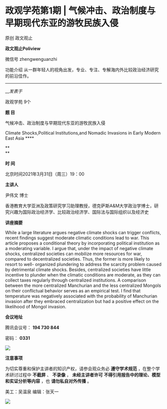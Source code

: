 

#  政观学苑第1期 | 气候冲击、政治制度与早期现代东亚的游牧民族入侵

原创 政文观止 

**政文观止Poliview** 

微信号 zhengwenguanzhi

功能介绍 从一群年轻人的视角出发，专业、专注、专解海内外比较政治经济研究的前沿佳作。

____

___发表于_

政观学苑 9个

**题 目**

气候冲击、政治制度与早期现代东亚的游牧民族入侵  

Climate Shocks,Political Institutions,and Nomadic Invasions in Early Modern
East Asia ****

 **  
**

 **时 间**

北京时间2021年3月31日（周三）19：00

  

 **主讲人**

尹伟文 博士

香港教育大学亚洲及政策研究学习助理教授，德克萨斯A&M大学政治学博士，研究兴趣为国际政治经济学、比较政治经济学、国际法与国际组织以及经济史

  

 **讲座摘要**

While a large literature argues negative climate shocks can trigger conflicts,
recent findings suggest moderate climatic conditions lead to war. This article
proposes a conditional theory by incorporating political institution as a
moderating variable. I argue that, under the impact of negative climate
shocks, centralized societies can mobilize more resources for war, compared to
decentralized societies. Thus, the former is more likely to resort to well-
organized plundering to address the scarcity problem caused by detrimental
climate shocks. Besides, centralized societies have little incentive to
plunder when the climatic conditions are moderate, as they can collect taxes
regularly through centralized institutions. A comparison between the more
centralized Manchurian and the less centralized Mongols on their conflictual
behavior serves as an empirical test. I find that temperature was negatively
associated with the probability of Manchurian invasion after they embraced
centralization but had a positive effect on the likelihood of Mongol invasion.

  

 **会议地址**

腾讯会议号： **194 730 844**

密码： **0331**

![](/images/149/2.png)

**注意事项**

为切实尊重和保护主讲者的知识产权，请参会观众务必 **遵守学术规范** ，在整个学术研讨过程中 **不截屏** 、 **不录像** ，
**未经主讲者许可** **不得引用报告中的理论、模型和实证分析等内容** ，也 **请勿私自对外传播** 。

  

美工：吴温泉 编辑：张天一  

  

![](/images/149/3.jpeg)

  

